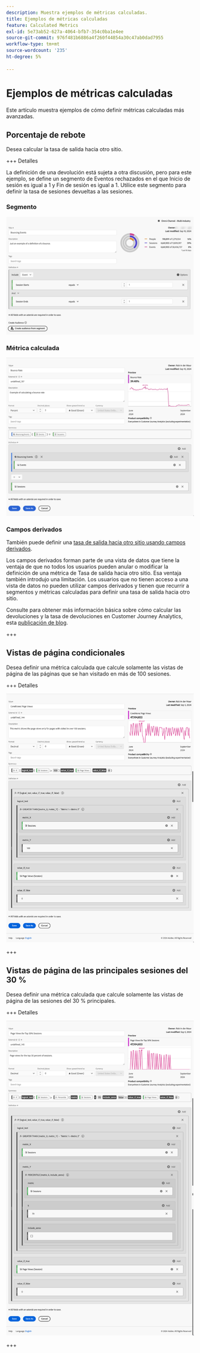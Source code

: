 ```yaml
---
description: Muestra ejemplos de métricas calculadas.
title: Ejemplos de métricas calculadas
feature: Calculated Metrics
exl-id: 5e73ab52-627a-4064-bfb7-354c0ba1e4ee
source-git-commit: 976f481b6886a4f260f44854a30c47ab0dad7955
workflow-type: tm+mt
source-wordcount: '235'
ht-degree: 5%

---
```


# Ejemplos de métricas calculadas

Este artículo muestra ejemplos de cómo definir métricas calculadas más avanzadas.

## Porcentaje de rebote

Desea calcular la tasa de salida hacia otro sitio.

+++ Detalles

La definición de una devolución está sujeta a otra discusión, pero para este ejemplo, se define un segmento de Eventos rechazados en el que Inicio de sesión es igual a 1 y Fin de sesión es igual a 1. Utilice este segmento para definir la tasa de sesiones devueltas a las sesiones.


### Segmento

![Eventos de rebote](assets/example-bounce-bouncedevents.png)

### Métrica calculada

![Porcentaje de rebote](assets/example-bounce-rate.png)


### Campos derivados

También puede definir una [tasa de salida hacia otro sitio usando campos derivados](/help/data-views/derived-fields/derived-fields.md#bounces).

Los campos derivados forman parte de una vista de datos que tiene la ventaja de que no todos los usuarios pueden anular o modificar la definición de una métrica de Tasa de salida hacia otro sitio. Esa ventaja también introdujo una limitación. Los usuarios que no tienen acceso a una vista de datos no pueden utilizar campos derivados y tienen que recurrir a segmentos y métricas calculadas para definir una tasa de salida hacia otro sitio.

Consulte para obtener más información básica sobre cómo calcular las devoluciones y la tasa de devoluciones en Customer Journey Analytics, esta [publicación de blog](https://experienceleaguecommunities.adobe.com/t5/adobe-analytics-blogs/calculating-bounces-amp-bounce-rate-in-adobe-customer-journey/ba-p/706446?profile.language=es).

+++


## Vistas de página condicionales

Desea definir una métrica calculada que calcule solamente las vistas de página de las páginas que se han visitado en más de 100 sesiones.

+++ Detalles 

![Vistas de página condicionales](assets/conditional-page-views.png)

+++

## Vistas de página de las principales sesiones del 30 %

Desea definir una métrica calculada que calcule solamente las vistas de página de las sesiones del 30 % principales.

+++ Detalles

![Vistas de página del 30 % principales](assets/top30-page-views.png)

+++
